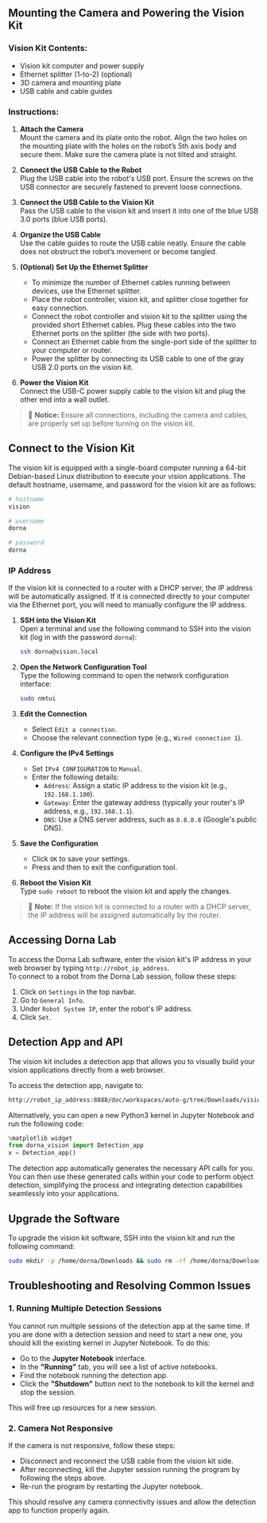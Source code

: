 ## Mounting the Camera and Powering the Vision Kit

### Vision Kit Contents:
- Vision kit computer and power supply  
- Ethernet splitter (1-to-2) (optional)  
- 3D camera and mounting plate  
- USB cable and cable guides  

### Instructions:

1. **Attach the Camera**  
   Mount the camera and its plate onto the robot. Align the two holes on the mounting plate with the holes on the robot’s 5th axis body and secure them. Make sure the camera plate is not tilted and straight.

2. **Connect the USB Cable to the Robot**  
   Plug the USB cable into the robot's USB port. Ensure the screws on the USB connector are securely fastened to prevent loose connections.

3. **Connect the USB Cable to the Vision Kit**  
   Pass the USB cable to the vision kit and insert it into one of the blue USB 3.0 ports (blue USB ports).

4. **Organize the USB Cable**  
   Use the cable guides to route the USB cable neatly. Ensure the cable does not obstruct the robot’s movement or become tangled.

5. **(Optional) Set Up the Ethernet Splitter**  
   - To minimize the number of Ethernet cables running between devices, use the Ethernet splitter.  
   - Place the robot controller, vision kit, and splitter close together for easy connection.  
   - Connect the robot controller and vision kit to the splitter using the provided short Ethernet cables. Plug these cables into the two Ethernet ports on the splitter (the side with two ports).  
   - Connect an Ethernet cable from the single-port side of the splitter to your computer or router.  
   - Power the splitter by connecting its USB cable to one of the gray USB 2.0 ports on the vision kit.

6. **Power the Vision Kit**  
   Connect the USB-C power supply cable to the vision kit and plug the other end into a wall outlet.

> 🚨 **Notice:** Ensure all connections, including the camera and cables, are properly set up before turning on the vision kit.


## Connect to the Vision Kit

The vision kit is equipped with a single-board computer running a 64-bit Debian-based Linux distribution to execute your vision applications. The default hostname, username, and password for the vision kit are as follows:

```bash
# hostname
vision

# username
dorna

# password
dorna
```

### IP Address

If the vision kit is connected to a router with a DHCP server, the IP address will be automatically assigned. If it is connected directly to your computer via the Ethernet port, you will need to manually configure the IP address.

1. **SSH into the Vision Kit**  
   Open a terminal and use the following command to SSH into the vision kit (log in with the password `dorna`):

    ```bash
    ssh dorna@vision.local
    ```

2. **Open the Network Configuration Tool**  
   Type the following command to open the network configuration interface:

    ```bash
    sudo nmtui
    ```

3. **Edit the Connection**  
   - Select `Edit a connection`.
   - Choose the relevant connection type (e.g., `Wired connection 1`).

4. **Configure the IPv4 Settings**  
   - Set `IPv4 CONFIGURATION` to `Manual`.
   - Enter the following details:
     - `Address`: Assign a static IP address to the vision kit (e.g., `192.168.1.100`).
     - `Gateway`: Enter the gateway address (typically your router's IP address, e.g., `192.168.1.1`).
     - `DNS`: Use a DNS server address, such as `8.8.8.8` (Google's public DNS).

5. **Save the Configuration**  
   - Click `OK` to save your settings.
   - Press <Back> and then <OK> to exit the configuration tool.

6. **Reboot the Vision Kit**  
   Type `sudo reboot` to reboot the vision kit and apply the changes.

> 🚨 **Note:** If the vision kit is connected to a router with a DHCP server, the IP address will be assigned automatically by the router.

## Accessing Dorna Lab
To access the Dorna Lab software, enter the vision kit's IP address in your web browser by typing `http://robot_ip_address`.  
To connect to a robot from the Dorna Lab session, follow these steps:
1. Click on `Settings` in the top navbar.
2. Go to `General Info`.
3. Under `Robot System IP`, enter the robot's IP address.
4. Click `Set`.

## Detection App and API

The vision kit includes a detection app that allows you to visually build your vision applications directly from a web browser.

To access the detection app, navigate to:
```bash
http://robot_ip_address:8888/doc/workspaces/auto-g/tree/Downloads/vision/example/detection_app.ipynb
```

Alternatively, you can open a new Python3 kernel in Jupyter Notebook and run the following code:
```python
%matplotlib widget
from dorna_vision import Detection_app
x = Detection_app()
```

The detection app automatically generates the necessary API calls for you. You can then use these generated calls within your code to perform object detection, simplifying the process and integrating detection capabilities seamlessly into your applications.

## Upgrade the Software

To upgrade the vision kit software, SSH into the vision kit and run the following command:

```bash
sudo mkdir -p /home/dorna/Downloads && sudo rm -rf /home/dorna/Downloads/upgrade && sudo mkdir /home/dorna/Downloads/upgrade && sudo git clone -b vision https://github.com/dorna-robotics/upgrade.git /home/dorna/Downloads/upgrade && cd /home/dorna/Downloads/upgrade && sudo sh setup.sh dorna_ta
```

## Troubleshooting and Resolving Common Issues

### 1. Running Multiple Detection Sessions
You cannot run multiple sessions of the detection app at the same time. If you are done with a detection session and need to start a new one, you should kill the existing kernel in Jupyter Notebook. To do this:
- Go to the **Jupyter Notebook** interface.
- In the **"Running"** tab, you will see a list of active notebooks.
- Find the notebook running the detection app.
- Click the **"Shutdown"** button next to the notebook to kill the kernel and stop the session.

This will free up resources for a new session.

### 2. Camera Not Responsive
If the camera is not responsive, follow these steps:
- Disconnect and reconnect the USB cable from the vision kit side.
- After reconnecting, kill the Jupyter session running the program by following the steps above.
- Re-run the program by restarting the Jupyter notebook.

This should resolve any camera connectivity issues and allow the detection app to function properly again.
